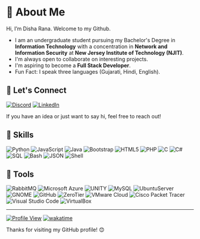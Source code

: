 # 💫 About Me

Hi, I’m Disha Rana. Welcome to my Github.

-  I am an undergraduate student pursuing my Bachelor's Degree in **Information Technology** with a concentration in **Network and Information Security** at **New Jersey Institute of Technology (NJIT)**.
-  I'm always open to collaborate on interesting projects.
-  I'm aspiring to become a **Full Stack Developer**.
-  Fun Fact: I speak three languages (Gujarati, Hindi, English).

## 🤝 Let's Connect

[![Discord](https://img.shields.io/badge/Discord-%237289DA.svg?logo=discord&logoColor=white)](https://discord.gg/disharanaa) [![LinkedIn](https://img.shields.io/badge/LinkedIn-%230077B5.svg?logo=linkedin&logoColor=white)](https://www.linkedin.com/in/disha-rana)

If you have an idea or just want to say hi, feel free to reach out!

## 🎯 Skills

![Python](https://img.shields.io/badge/python-3670A0?style=flat-square&logo=python&logoColor=ffdd54) 
![JavaScript](https://img.shields.io/badge/javascript-%23323330.svg?style=flat-square&logo=javascript&logoColor=%23F7DF1E) 
![Java](https://img.shields.io/badge/java-%23ED8B00.svg?style=flat-square&logo=java&logoColor=white) 
![Bootstrap](https://img.shields.io/badge/-Bootstrap-7952B3?logo=bootstrap&logoColor=white&style=flat) 
![HTML5](https://img.shields.io/badge/html5-%23E34F26.svg?style=flat-square&logo=html5&logoColor=white)
![PHP](https://img.shields.io/badge/php-%23777BB4.svg?style=flat-square&logo=php&logoColor=white)
![C](https://img.shields.io/badge/c-%2300599C.svg?style=flat-square&logo=c&logoColor=white)
![C#](https://img.shields.io/badge/c%23-%23239120.svg?style=flat-square&logo=c-sharp&logoColor=white) 
![SQL](https://img.shields.io/badge/-SQL-4479A1?logo=sql&logoColor=white&style=flat)
![Bash](https://img.shields.io/badge/-Bash-4EAA25?logo=gnubash&logoColor=white&style=flat)
![JSON](https://img.shields.io/badge/JSON-000000?style=flat-square&logo=json&logoColor=white)
![Shell](https://img.shields.io/badge/Shell-4EAA25?style=flat-square&logo=gnu-bash&logoColor=white)

## 🔧 Tools

![RabbitMQ](https://img.shields.io/badge/RabbitMQ-FF6600?style=flat-square&logo=rabbitmq&logoColor=white)
![Microsoft Azure](https://img.shields.io/badge/Microsoft_Azure-0089D6?style=flat-square&logo=microsoft-azure&logoColor=white)
![UNITY](https://img.shields.io/badge/Unity-%2320232a.svg?style=flat-square&logo=unity&logoColor=white)
![MySQL](https://img.shields.io/badge/MySQL-4479A1?style=flat-square&logo=mysql&logoColor=white)
![UbuntuServer](https://img.shields.io/badge/Ubuntu-E95420?style=flat-square&logo=ubuntu&logoColor=white)
![GNOME](https://img.shields.io/badge/GNOME-4A86CF?style=flat-square&logo=gnome&logoColor=white)
![GitHub](https://img.shields.io/badge/GitHub-181717?style=flat-square&logo=github&logoColor=white)
![ZeroTier](https://img.shields.io/badge/ZeroTier-235689?style=flat-square&logo=zerotier&logoColor=white)
![VMware Cloud](https://img.shields.io/badge/VMware_Cloud-607078?style=flat-square&logo=vmware&logoColor=white)
![Cisco Packet Tracer](https://img.shields.io/badge/Cisco_Packet_Tracer-1BA0D7?style=flat-square&logo=cisco&logoColor=white)
![Visual Studio Code](https://img.shields.io/badge/Visual_Studio_Code-007ACC?style=flat-square&logo=visual-studio-code&logoColor=white)
![VirtualBox](https://img.shields.io/badge/VirtualBox-183A61?style=flat-square&logo=virtualbox&logoColor=white)

---
[![Profile View](https://visitcount.itsvg.in/api?id=DishaRanaa&label=Profile%20Views&color=10&icon=0&pretty=true)](https://visitcount.itsvg.in)
[![wakatime](https://wakatime.com/badge/user/4b493d1b-d57f-4712-971c-aa1b4b7327b0.svg)](https://wakatime.com/@4b493d1b-d57f-4712-971c-aa1b4b7327b0)

Thanks for visiting my GitHub profile! 😊

<!--
**DishaRanaa/DishaRanaa** is a ✨ _special_ ✨ repository because its `README.md` (this file) appears on your GitHub profile.

Here are some ideas to get you started:

- 🔭 I’m currently working on ...
- 🌱 I’m currently learning ...
- 👯 I’m looking to collaborate on ...
- 🤔 I’m looking for help with ...
- 💬 Ask me about ...
- 📫 How to reach me: ...
- 😄 Pronouns: ...
- ⚡ Fun fact: ...
-->
